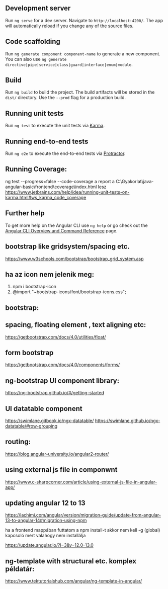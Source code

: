 ## Development server

Run `ng serve` for a dev server. Navigate to `http://localhost:4200/`. The app will automatically reload if you change any of the source files.

## Code scaffolding

Run `ng generate component component-name` to generate a new component. You can also use `ng generate directive|pipe|service|class|guard|interface|enum|module`.

## Build

Run `ng build` to build the project. The build artifacts will be stored in the `dist/` directory. Use the `--prod` flag for a production build.

## Running unit tests

Run `ng test` to execute the unit tests via [Karma](https://karma-runner.github.io).

## Running end-to-end tests

Run `ng e2e` to execute the end-to-end tests via [Protractor](http://www.protractortest.org/).

## Running Coverage:
ng test --progress=false --code-coverage
a report a C:\Gyakorlat\java-angular-basic\frontend\coverage\index.html lesz
https://www.jetbrains.com/help/idea/running-unit-tests-on-karma.html#ws_karma_code_coverage

## Further help

To get more help on the Angular CLI use `ng help` or go check out the [Angular CLI Overview and Command Reference](https://angular.io/cli) page.

## bootstrap like gridsystem/spacing etc.
https://www.w3schools.com/bootstrap/bootstrap_grid_system.asp

## ha az icon nem jelenik meg:
1. npm i bootstrap-icon
2. @import "~bootstrap-icons/font/bootstrap-icons.css";

## bootstrap:
## spacing, floating element , text aligning etc:
https://getbootstrap.com/docs/4.0/utilities/float/

## form bootstrap
https://getbootstrap.com/docs/4.0/components/forms/

## ng-bootstrap UI component library:
https://ng-bootstrap.github.io/#/getting-started

## UI datatable component
https://swimlane.gitbook.io/ngx-datatable/
https://swimlane.github.io/ngx-datatable/#row-grouping

## routing:
https://blog.angular-university.io/angular2-router/

## using external js file in componwnt
https://www.c-sharpcorner.com/article/using-external-js-file-in-angular-app/

## updating angular 12 to 13
https://lachimi.com/angular/version/migration-guide/update-from-angular-13-to-angular-14#migration-using-npm

ha a frontend mappában futtatom a npm install-t akkor nem kell -g (global) kapcsoló mert valahogy nem installálja

https://update.angular.io/?l=3&v=12.0-13.0

## ng-template with structural etc. komplex példatár:
https://www.tektutorialshub.com/angular/ng-template-in-angular/



